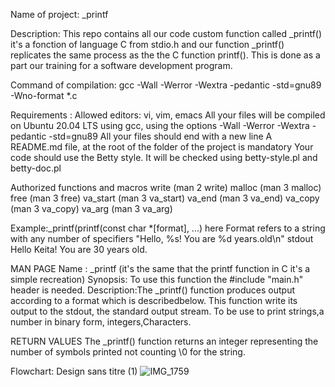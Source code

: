 Name of project: _printf

Description: This repo contains all our code custom function called _printf() it's a fonction of language C from stdio.h and our function _printf() replicates the same process as the the C function printf(). This is done as a part our training for a software development program.

Command of compilation: gcc -Wall -Werror -Wextra -pedantic -std=gnu89 -Wno-format *.c

Requirements : Allowed editors: vi, vim, emacs All your files will be compiled on Ubuntu 20.04 LTS using gcc, using the options -Wall -Werror -Wextra -pedantic -std=gnu89 All your files should end with a new line A README.md file, at the root of the folder of the project is mandatory Your code should use the Betty style. It will be checked using betty-style.pl and betty-doc.pl

Authorized functions and macros write (man 2 write) malloc (man 3 malloc) free (man 3 free) va_start (man 3 va_start) va_end (man 3 va_end) va_copy (man 3 va_copy) va_arg (man 3 va_arg)

Example:_printf(printf(const char *[format], ...) here Format refers to a string with any number of specifiers "Hello, %s! You are %d years.old\n" stdout Hello Keita! You are 30 years old.

MAN PAGE Name : _printf (it's the same that the printf function in C it's a simple recreation) Synopsis: To use this function the #include "main.h" header is needed. Description:The _printf() function produces output according to a format which is describedbelow. This function write its output to the stdout, the standard output stream. To be use to print strings,a number in binary form, integers,Characters.

RETURN VALUES The _printf() function returns an integer representing the number of symbols printed not counting \0 for the string.

Flowchart: Design sans titre (1)
![IMG_1759](https://github.com/user-attachments/assets/84adfefb-b188-4ea7-b528-a179aabd5db8)

